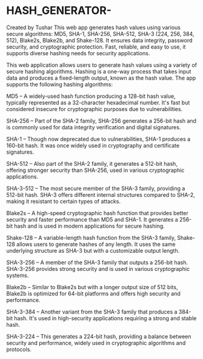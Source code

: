 # HASH_GENERATOR-
Created by Tushar 
This web app generates hash values using various secure algorithms: MD5, SHA-1, SHA-256, SHA-512, SHA-3 (224, 256, 384, 512), Blake2s, Blake2b, and Shake-128. It ensures data integrity, password security, and cryptographic protection. Fast, reliable, and easy to use, it supports diverse hashing needs for security applications.

This web application allows users to generate hash values using a variety of secure hashing algorithms. Hashing is a one-way process that takes input data and produces a fixed-length output, known as the hash value. The app supports the following hashing algorithms:

MD5 – A widely-used hash function producing a 128-bit hash value, typically represented as a 32-character hexadecimal number. It's fast but considered insecure for cryptographic purposes due to vulnerabilities.

SHA-256 – Part of the SHA-2 family, SHA-256 generates a 256-bit hash and is commonly used for data integrity verification and digital signatures.

SHA-1 – Though now deprecated due to vulnerabilities, SHA-1 produces a 160-bit hash. It was once widely used in cryptography and certificate signatures.

SHA-512 – Also part of the SHA-2 family, it generates a 512-bit hash, offering stronger security than SHA-256, used in various cryptographic applications.

SHA-3-512 – The most secure member of the SHA-3 family, providing a 512-bit hash. SHA-3 offers different internal structures compared to SHA-2, making it resistant to certain types of attacks.

Blake2s – A high-speed cryptographic hash function that provides better security and faster performance than MD5 and SHA-1. It generates a 256-bit hash and is used in modern applications for secure hashing.

Shake-128 – A variable-length hash function from the SHA-3 family, Shake-128 allows users to generate hashes of any length. It uses the same underlying structure as SHA-3 but with a customizable output length.

SHA-3-256 – A member of the SHA-3 family that outputs a 256-bit hash. SHA-3-256 provides strong security and is used in various cryptographic systems.

Blake2b – Similar to Blake2s but with a longer output size of 512 bits, Blake2b is optimized for 64-bit platforms and offers high security and performance.

SHA-3-384 – Another variant from the SHA-3 family that produces a 384-bit hash. It's used in high-security applications requiring a strong and stable hash.

SHA-3-224 – This generates a 224-bit hash, providing a balance between security and performance, widely used in cryptographic algorithms and protocols.


